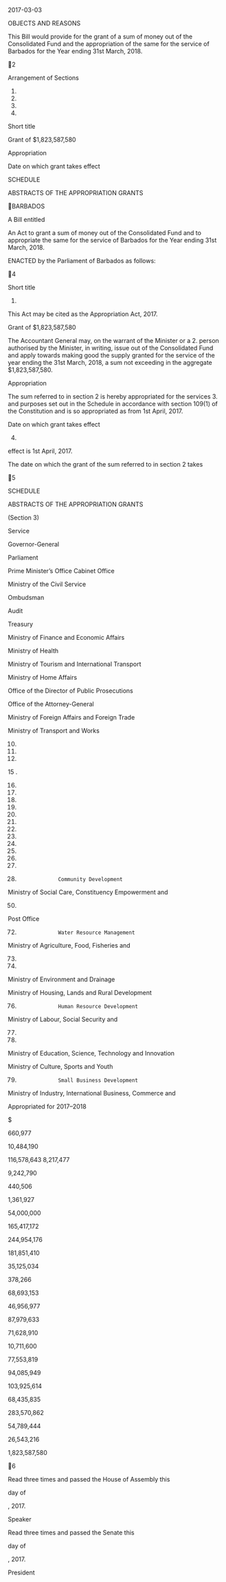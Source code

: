2017-03-03

OBJECTS AND REASONS

This Bill would provide for the grant of a sum of money out of the Consolidated
Fund and the appropriation of the same for the service of Barbados for the Year
ending 31st March, 2018.

2

Arrangement of Sections

1.

2.

3.

4.

Short title

Grant of $1,823,587,580

Appropriation

Date on which grant takes effect

SCHEDULE

ABSTRACTS OF THE APPROPRIATION GRANTS

BARBADOS

A Bill entitled

An  Act  to  grant  a  sum  of  money  out  of  the  Consolidated  Fund  and  to
appropriate  the  same  for  the  service  of  Barbados  for  the  Year  ending  31st
March, 2018.

ENACTED by the Parliament of Barbados as follows:

4

Short title

1.

This Act may be cited as the Appropriation Act, 2017.

Grant of $1,823,587,580

The  Accountant  General  may,  on  the  warrant  of  the  Minister  or  a
2.
person authorised by the Minister, in writing, issue out of the Consolidated Fund
and apply towards making good the supply granted for the service of the year
ending  the  31st  March,  2018,  a  sum  not  exceeding  in  the  aggregate
$1,823,587,580.

Appropriation

The sum referred to in section 2 is hereby appropriated for the services
3.
and purposes set out in the Schedule in accordance with section 109(1) of the
Constitution and is so appropriated as from 1st April, 2017.

Date on which grant takes effect

4.
effect is 1st April, 2017.

The date on which the grant of the sum referred to in section 2 takes

5

SCHEDULE

ABSTRACTS OF THE APPROPRIATION GRANTS

(Section 3)

Service

Governor-General

Parliament

Prime Minister’s Office
Cabinet Office

Ministry of the Civil Service

Ombudsman

Audit

Treasury

Ministry of Finance and Economic Affairs

Ministry of Health

Ministry of Tourism and International Transport

Ministry of Home Affairs

Office of the Director of Public Prosecutions

Office of the Attorney-General

Ministry of Foreign Affairs and Foreign Trade

Ministry of Transport and Works

10.

12.

13.
15 .

16.

17.

18.

19.

21.

23.

27.

28.

29.

30.

32.

40.

42.
                     Community Development

Ministry of Social Care, Constituency Empowerment and

50.

Post Office

72.
                     Water Resource Management

Ministry of Agriculture, Food, Fisheries and

73.

75.

Ministry of Environment and Drainage

Ministry of Housing, Lands and Rural Development

76.
                     Human Resource Development

Ministry of Labour, Social Security and

77.

78.

Ministry of Education, Science, Technology and Innovation

Ministry of Culture, Sports and Youth

79.
                     Small Business Development

Ministry of Industry, International Business, Commerce and

Appropriated for
2017–2018

$

660,977

10,484,190

116,578,643
8,217,477

9,242,790

440,506

1,361,927

54,000,000

165,417,172

244,954,176

181,851,410

35,125,034

378,266

68,693,153

46,956,977

87,979,633

71,628,910

10,711,600

77,553,819

94,085,949

103,925,614

68,435,835

283,570,862

54,789,444

26,543,216

1,823,587,580

6

Read three times and passed the House of Assembly this

day of

, 2017.

Speaker

Read three times and passed the Senate this

day of

, 2017.

President

